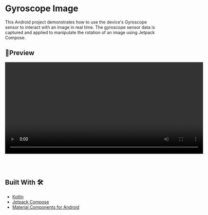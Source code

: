 # Gyroscope Image
This Android project demonstrates how to use the device's Gyroscope sensor to interact with an image in real time. The gyroscope sensor data is captured and applied to manipulate the rotation of an image using Jetpack Compose.

## 📱Preview
<video controls height="300" width="650" alt="Gyroscope Image Preview">
  <source src="https://github.com/itsAmirhossein/Gyroscope-Image/blob/origin/gyroscope.mp4" type="video/mp4">
</video>

## <br/><br/>Built With 🛠
- [Kotlin](https://kotlinlang.org/) 
- [Jetpack Compose](https://developer.android.com/jetpack/compose) 
- [Material Components for Android](https://github.com/material-components/material-components-android) 
